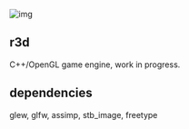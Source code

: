 ![img](http://ryanwebb.com/images/r3d.jpg)

## r3d
C++/OpenGL game engine, work in progress.

## dependencies
glew, glfw, assimp, stb_image, freetype
